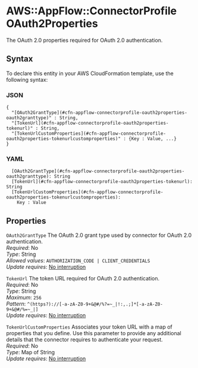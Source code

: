 # AWS::AppFlow::ConnectorProfile OAuth2Properties<a name="aws-properties-appflow-connectorprofile-oauth2properties"></a>

The OAuth 2\.0 properties required for OAuth 2\.0 authentication\.

## Syntax<a name="aws-properties-appflow-connectorprofile-oauth2properties-syntax"></a>

To declare this entity in your AWS CloudFormation template, use the following syntax:

### JSON<a name="aws-properties-appflow-connectorprofile-oauth2properties-syntax.json"></a>

```
{
  "[OAuth2GrantType](#cfn-appflow-connectorprofile-oauth2properties-oauth2granttype)" : String,
  "[TokenUrl](#cfn-appflow-connectorprofile-oauth2properties-tokenurl)" : String,
  "[TokenUrlCustomProperties](#cfn-appflow-connectorprofile-oauth2properties-tokenurlcustomproperties)" : {Key : Value, ...}
}
```

### YAML<a name="aws-properties-appflow-connectorprofile-oauth2properties-syntax.yaml"></a>

```
  [OAuth2GrantType](#cfn-appflow-connectorprofile-oauth2properties-oauth2granttype): String
  [TokenUrl](#cfn-appflow-connectorprofile-oauth2properties-tokenurl): String
  [TokenUrlCustomProperties](#cfn-appflow-connectorprofile-oauth2properties-tokenurlcustomproperties): 
    Key : Value
```

## Properties<a name="aws-properties-appflow-connectorprofile-oauth2properties-properties"></a>

`OAuth2GrantType`  <a name="cfn-appflow-connectorprofile-oauth2properties-oauth2granttype"></a>
The OAuth 2\.0 grant type used by connector for OAuth 2\.0 authentication\.  
*Required*: No  
*Type*: String  
*Allowed values*: `AUTHORIZATION_CODE | CLIENT_CREDENTIALS`  
*Update requires*: [No interruption](https://docs.aws.amazon.com/AWSCloudFormation/latest/UserGuide/using-cfn-updating-stacks-update-behaviors.html#update-no-interrupt)

`TokenUrl`  <a name="cfn-appflow-connectorprofile-oauth2properties-tokenurl"></a>
The token URL required for OAuth 2\.0 authentication\.  
*Required*: No  
*Type*: String  
*Maximum*: `256`  
*Pattern*: `^(https?)://[-a-zA-Z0-9+&@#/%?=~_|!:,.;]*[-a-zA-Z0-9+&@#/%=~_|]`  
*Update requires*: [No interruption](https://docs.aws.amazon.com/AWSCloudFormation/latest/UserGuide/using-cfn-updating-stacks-update-behaviors.html#update-no-interrupt)

`TokenUrlCustomProperties`  <a name="cfn-appflow-connectorprofile-oauth2properties-tokenurlcustomproperties"></a>
Associates your token URL with a map of properties that you define\. Use this parameter to provide any additional details that the connector requires to authenticate your request\.  
*Required*: No  
*Type*: Map of String  
*Update requires*: [No interruption](https://docs.aws.amazon.com/AWSCloudFormation/latest/UserGuide/using-cfn-updating-stacks-update-behaviors.html#update-no-interrupt)